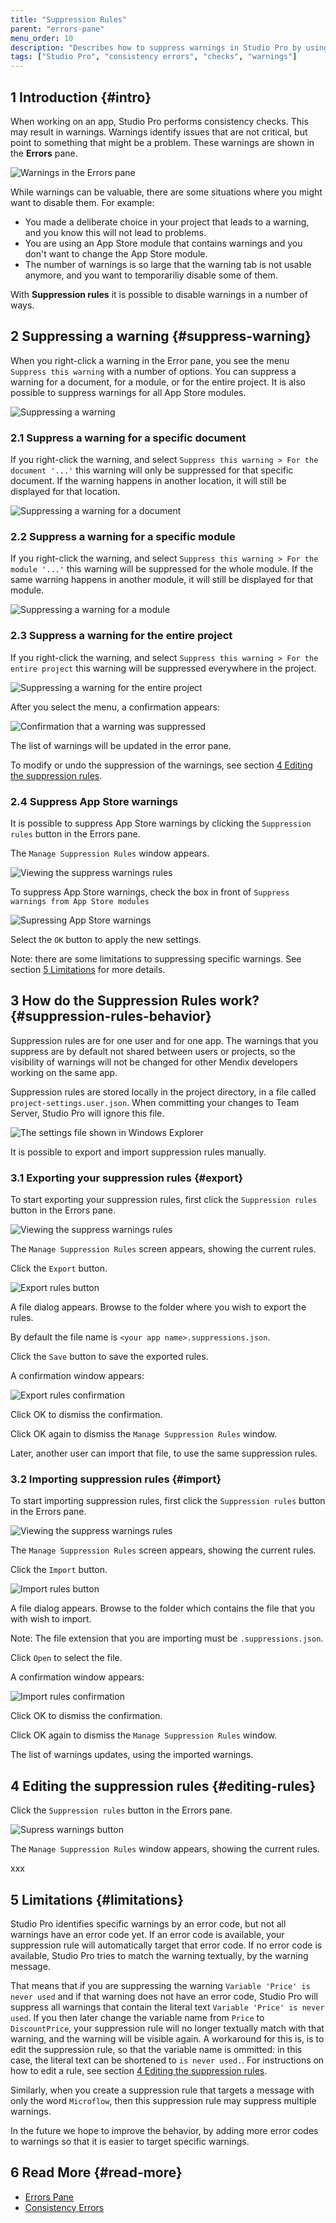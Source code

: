 ```yaml
---
title: "Suppression Rules"
parent: "errors-pane"
menu_order: 10
description: "Describes how to suppress warnings in Studio Pro by using suppression rules"
tags: ["Studio Pro", "consistency errors", "checks", "warnings"]
---
```


## 1 Introduction  {#intro}

When working on an app, Studio Pro performs consistency checks. This may result in warnings. Warnings identify issues that are not critical, but point to something that might be a problem. These warnings are shown in the **Errors** pane.

![Warnings in the Errors pane](attachments/suppression-rules/errors-pane-with-warnings.png)

While warnings can be valuable, there are some situations where you might want to disable them. For example:

* You made a deliberate choice in your project that leads to a warning, and you know this will not lead to problems.
* You are using an App Store module that contains warnings and you don't want to change the App Store module.
* The number of warnings is so large that the warning tab is not usable anymore, and you want to temporariliy disable some of them.

With **Suppression rules** it is possible to disable warnings in a number of ways.

## 2 Suppressing a warning {#suppress-warning}

When you right-click a warning in the Error pane, you see the menu `Suppress this warning` with a number of options. You can suppress a warning for a document, for a module, or for the entire project. It is also possible to suppress warnings for all App Store modules.

![Suppressing a warning](attachments/suppression-rules/suppress-this-warning-menu.png)

### 2.1 Suppress a warning for a specific document

If you right-click the warning, and select `Suppress this warning > For the document '...'` this warning will only be suppressed for that specific document. If the warning happens in another location, it will still be displayed for that location.

![Suppressing a warning for a document](attachments/suppression-rules/suppress-this-warning-menu-for-document.png)

### 2.2 Suppress a warning for a specific module

If you right-click the warning, and select `Suppress this warning > For the module '...'` this warning will be suppressed for the whole module. If the same warning happens in another module, it will still be displayed for that module.

![Suppressing a warning for a module](attachments/suppression-rules/suppress-this-warning-menu-for-module.png)

### 2.3 Suppress a warning for the entire project

If you right-click the warning, and select `Suppress this warning > For the entire project` this warning will be suppressed everywhere in the project. 

![Suppressing a warning for the entire project](attachments/suppression-rules/suppress-this-warning-menu-for-project.png)

After you select the menu, a confirmation appears:

![Confirmation that a warning was suppressed](attachments/suppression-rules/confirmation-dialog-after-suppressing-a-warning.png)

The list of warnings will be updated in the error pane.

To modify or undo the suppression of the warnings, see section [4 Editing the suppression rules](#editing-rules).

### 2.4 Suppress App Store warnings

It is possible to suppress App Store warnings by clicking the `Suppression rules` button in the Errors pane.

The `Manage Suppression Rules` window appears.

![Viewing the suppress warnings rules](attachments/suppression-rules/errors-pane-suppress-warnings-button.png)

To suppress App Store warnings, check the box in front of `Suppress warnings from App Store modules`

![Supressing App Store warnings](attachments/suppression-rules/rules-dialog-app-store-setting.png)

Select the `OK` button to apply the new settings.

Note: there are some limitations to suppressing specific warnings. See section [5 Limitations](#limitations) for more details.

## 3 How do the Suppression Rules work? {#suppression-rules-behavior}

Suppression rules are for one user and for one app. The warnings that you suppress are by default not shared between users or projects, so the visibility of warnings will not be changed for other Mendix developers working on the same app. 

Suppression rules are stored locally in the project directory, in a file called `project-settings.user.json`. When committing your changes to Team Server, Studio Pro will ignore this file. 

![The settings file shown in Windows Explorer](attachments/suppression-rules/windows-explorer-showing-settings-files.png)

It is possible to export and import suppression rules manually.

### 3.1 Exporting your suppression rules {#export}

To start exporting your suppression rules, first click the `Suppression rules` button in the Errors pane.

![Viewing the suppress warnings rules](attachments/suppression-rules/errors-pane-suppress-warnings-button.png)

The `Manage Suppression Rules` screen appears, showing the current rules.

Click the `Export` button.

![Export rules button](attachments/suppression-rules/export-rules.png)

A file dialog appears. Browse to the folder where you wish to export the rules.

By default the file name is `<your app name>.suppressions.json`. 

Click the `Save` button to save the exported rules.

A confirmation window appears:

![Export rules confirmation](attachments/suppression-rules/confirmation-dialog-after-rules-exported.png)

Click OK to dismiss the confirmation.

Click OK again to dismiss the `Manage Suppression Rules` window. 

Later, another user can import that file, to use the same suppression rules.

### 3.2 Importing suppression rules {#import}

To start importing suppression rules, first click the `Suppression rules` button in the Errors pane.

![Viewing the suppress warnings rules](attachments/suppression-rules/errors-pane-suppress-warnings-button.png)

The `Manage Suppression Rules` screen appears, showing the current rules.

Click the `Import` button.

![Import rules button](attachments/suppression-rules/import-rules.png)

A file dialog appears. Browse to the folder which contains the file that you with wish to import.

Note: The file extension that you are importing must be `.suppressions.json`.

Click `Open` to select the file.

A confirmation window appears:

![Import rules confirmation](attachments/suppression-rules/confirmation-dialog-after-rules-imported.png)

Click OK to dismiss the confirmation.

Click OK again to dismiss the `Manage Suppression Rules` window. 

The list of warnings updates, using the imported warnings.

## 4 Editing the suppression rules {#editing-rules}

Click the `Suppression rules` button in the Errors pane.

![Supress warnings button](attachments/suppression-rules/errors-pane-suppress-warnings-button.png)

The `Manage Suppression Rules` window appears, showing the current rules.

xxx

## 5 Limitations {#limitations}

Studio Pro identifies specific warnings by an error code, but not all warnings have an error code yet. If an error code is available, your suppression rule will automatically target that error code.  If no error code is available, Studio Pro tries to match the warning textually, by the warning message. 

That means that if you are suppressing the warning `Variable 'Price' is never used` and if that warning does not have an error code, Studio Pro will suppress all warnings that contain the literal text `Variable 'Price' is never used`. If you then later change the variable name from `Price` to `DiscountPrice`, your suppression rule will no longer textually match with that warning, and the warning will be visible again. A workaround for this is, is to edit the suppression rule, so that the variable name is ommitted: in this case, the literal text can be shortened to `is never used.`. For instructions on how to edit a rule, see section [4 Editing the suppression rules](#editing-rules).

Similarly, when you create a suppression rule that targets a message with only the word `Microflow`, then this suppression rule may suppress multiple warnings.

In the future we hope to improve the behavior, by adding more error codes to warnings so that it is easier to target specific warnings.

## 6 Read More {#read-more}

* [Errors Pane](errors-pane)
* [Consistency Errors](consistency-errors)
